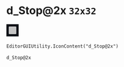# d_Stop@2x `32x32`
<img src="/img/d_Stop@2x.png" width=32 height=32>

``` CSharp
EditorGUIUtility.IconContent("d_Stop@2x")
```
```
d_Stop@2x
```
